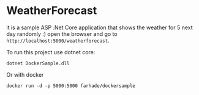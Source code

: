 # WeatherForecast 

it is a sample ASP .Net Core application that shows the weather for 5 next day randomly :)
open the browser and go to `http://localhost:5000/weatherforecast`.

To run this project use dotnet core:

```
dotnet DockerSample.dll
```

Or with docker

```
docker run -d -p 5000:5000 farhade/dockersample
```

